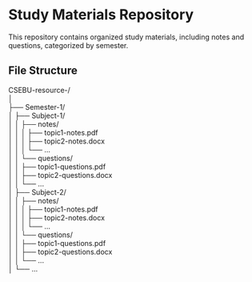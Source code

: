 # Study Materials Repository

This repository contains organized study materials, including notes and questions, categorized by semester.

## File Structure
CSEBU-resource-/<br>
│ <br>
├── Semester-1/<br>
│   ├── Subject-1/<br>
│   │   ├── notes/<br>
│   │   │   ├── topic1-notes.pdf<br>
│   │   │   ├── topic2-notes.docx<br>
│   │   │   └── ...<br>
│   │   └── questions/<br>
│   │       ├── topic1-questions.pdf<br>
│   │       ├── topic2-questions.docx<br>
│   │       └── ...<br>
│   ├── Subject-2/<br>
│   │   ├── notes/<br>
│   │   │   ├── topic1-notes.pdf<br>
│   │   │   ├── topic2-notes.docx<br>
│   │   │   └── ...<br>
│   │   └── questions/<br>
│   │       ├── topic1-questions.pdf<br>
│   │       ├── topic2-questions.docx<br>
│   │       └── ...<br>
│   └── ...<br>
